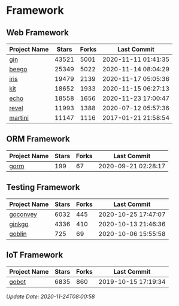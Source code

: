 # Framework

## Web Framework
| Project Name | Stars | Forks | Last Commit |
| ------------ | ----- | ----- | ----------- |
| [gin](https://github.com/gin-gonic/gin) | 43521 | 5001 | 2020-11-11 01:41:35 |
| [beego](https://github.com/astaxie/beego) | 25349 | 5022 | 2020-11-14 08:04:29 |
| [iris](https://github.com/kataras/iris) | 19479 | 2139 | 2020-11-17 05:05:36 |
| [kit](https://github.com/go-kit/kit) | 18652 | 1933 | 2020-11-15 06:27:13 |
| [echo](https://github.com/labstack/echo) | 18558 | 1656 | 2020-11-23 17:00:47 |
| [revel](https://github.com/revel/revel) | 11993 | 1388 | 2020-07-12 05:57:36 |
| [martini](https://github.com/go-martini/martini) | 11147 | 1116 | 2017-01-21 21:58:54 |

## ORM Framework
| Project Name | Stars | Forks | Last Commit |
| ------------ | ----- | ----- | ----------- |
| [gorm](https://github.com/jinzhu/gorm) | 199 | 67 | 2020-09-21 02:28:17 |

## Testing Framework
| Project Name | Stars | Forks | Last Commit |
| ------------ | ----- | ----- | ----------- |
| [goconvey](https://github.com/smartystreets/goconvey) | 6032 | 445 | 2020-10-25 17:47:07 |
| [ginkgo](https://github.com/onsi/ginkgo) | 4336 | 410 | 2020-10-13 21:46:36 |
| [goblin](https://github.com/franela/goblin) | 725 | 69 | 2020-10-06 15:55:58 |

## IoT Framework
| Project Name | Stars | Forks | Last Commit |
| ------------ | ----- | ----- | ----------- |
| [gobot](https://github.com/hybridgroup/gobot) | 6835 | 860 | 2019-10-15 17:19:34 |

*Update Date: 2020-11-24T08:00:58*